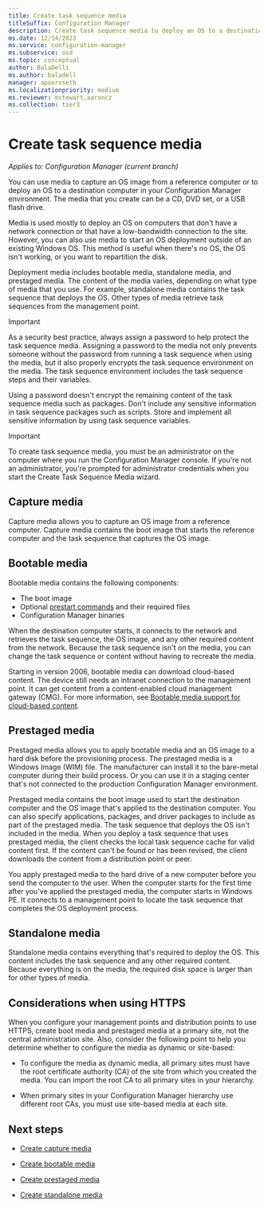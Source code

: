 ```yaml
---
title: Create task sequence media
titleSuffix: Configuration Manager
description: Create task sequence media to deploy an OS to a destination computer in your Configuration Manager environment.
ms.date: 12/14/2023
ms.service: configuration-manager
ms.subservice: osd
ms.topic: conceptual
author: BalaDelli
ms.author: baladell
manager: apoorvseth
ms.localizationpriority: medium
ms.reviewer: mstewart,aaroncz 
ms.collection: tier3
---
```


# Create task sequence media

*Applies to: Configuration Manager (current branch)*

You can use media to capture an OS image from a reference computer or to deploy an OS to a destination computer in your Configuration Manager environment. The media that you create can be a CD, DVD set, or a USB flash drive.

Media is used mostly to deploy an OS on computers that don't have a network connection or that have a low-bandwidth connection to the site. However, you can also use media to start an OS deployment outside of an existing Windows OS. This method is useful when there's no OS, the OS isn't working, or you want to repartition the disk.

Deployment media includes bootable media, standalone media, and prestaged media. The content of the media varies, depending on what type of media that you use. For example, standalone media contains the task sequence that deploys the OS. Other types of media retrieve task sequences from the management point.

> [!IMPORTANT]  
> As a security best practice, always assign a password to help protect the task sequence media. Assigning a password to the media not only prevents someone without the password from running a task sequence when using the media, but it also properly encrypts the task sequence environment on the media. The task sequence environment includes the task sequence steps and their variables.
>
> Using a password doesn't encrypt the remaining content of the task sequence media such as packages. Don't include any sensitive information in task sequence packages such as scripts. Store and implement all sensitive information by using task sequence variables.

> [!IMPORTANT]
> To create task sequence media, you must be an administrator on the computer where you run the Configuration Manager console. If you're not an administrator, you're prompted for administrator credentials when you start the Create Task Sequence Media wizard.

## <a name="BKMK_PlanCaptureMedia"></a> Capture media

Capture media allows you to capture an OS image from a reference computer. Capture media contains the boot image that starts the reference computer and the task sequence that captures the OS image.

## <a name="BKMK_PlanBootableMedia"></a> Bootable media

Bootable media contains the following components:

- The boot image
- Optional [prestart commands](../understand/prestart-commands-for-task-sequence-media.md) and their required files
- Configuration Manager binaries

When the destination computer starts, it connects to the network and retrieves the task sequence, the OS image, and any other required content from the network. Because the task sequence isn't on the media, you can change the task sequence or content without having to recreate the media.  

Starting in version 2006, bootable media can download cloud-based content. The device still needs an intranet connection to the management point. It can get content from a content-enabled cloud management gateway (CMG).<!--6209223--> For more information, see [Bootable media support for cloud-based content](deploy-task-sequence-over-internet.md#bootable-media-support-for-cloud-based-content).

## <a name="BKMK_PlanPrestagedMedia"></a> Prestaged media

Prestaged media allows you to apply bootable media and an OS image to a hard disk before the provisioning process. The prestaged media is a Windows Image (WIM) file. The manufacturer can install it to the bare-metal computer during their build process. Or you can use it in a staging center that's not connected to the production Configuration Manager environment.

Prestaged media contains the boot image used to start the destination computer and the OS image that's applied to the destination computer. You can also specify applications, packages, and driver packages to include as part of the prestaged media. The task sequence that deploys the OS isn't included in the media. When you deploy a task sequence that uses prestaged media, the client checks the local task sequence cache for valid content first. If the content can't be found or has been revised, the client downloads the content from a distribution point or peer.  

You apply prestaged media to the hard drive of a new computer before you send the computer to the user. When the computer starts for the first time after you've applied the prestaged media, the computer starts in Windows PE. It connects to a management point to locate the task sequence that completes the OS deployment process.  

## <a name="BKMK_PlanStandaloneMedia"></a> Standalone media

Standalone media contains everything that's required to deploy the OS. This content includes the task sequence and any other required content. Because everything is on the media, the required disk space is larger than for other types of media.

## Considerations when using HTTPS

When you configure your management points and distribution points to use HTTPS, create boot media and prestaged media at a primary site, not the central administration site. Also, consider the following point to help you determine whether to configure the media as dynamic or site-based:  

- To configure the media as dynamic media, all primary sites must have the root certificate authority (CA) of the site from which you created the media. You can import the root CA to all primary sites in your hierarchy.  

- When primary sites in your Configuration Manager hierarchy use different root CAs, you must use site-based media at each site.  

## Next steps

- [Create capture media](create-capture-media.md)

- [Create bootable media](create-bootable-media.md)

- [Create prestaged media](create-prestaged-media.md)

- [Create standalone media](create-stand-alone-media.md)

